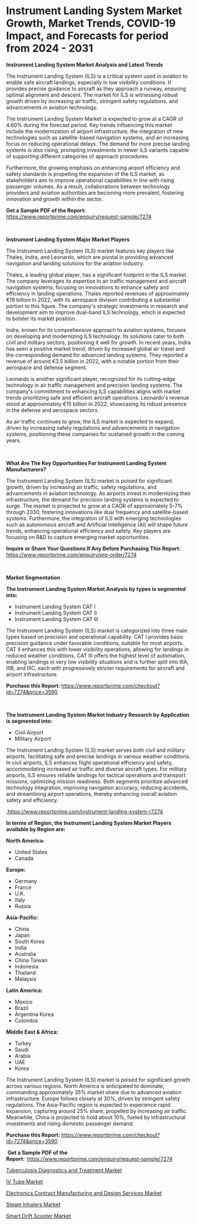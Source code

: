 <p><h1>Instrument Landing System Market Growth, Market Trends, COVID-19 Impact, and Forecasts for period from 2024 - 2031</h1></p><p><strong>Instrument Landing System Market Analysis and Latest Trends</strong></p>
<p><p>The Instrument Landing System (ILS) is a critical system used in aviation to enable safe aircraft landings, especially in low visibility conditions. It provides precise guidance to aircraft as they approach a runway, ensuring optimal alignment and descent. The market for ILS is witnessing robust growth driven by increasing air traffic, stringent safety regulations, and advancements in aviation technology.</p><p>The Instrument Landing System Market is expected to grow at a CAGR of 4.60% during the forecast period. Key trends influencing this market include the modernization of airport infrastructure, the integration of new technologies such as satellite-based navigation systems, and an increasing focus on reducing operational delays. The demand for more precise landing systems is also rising, prompting investments in newer ILS variants capable of supporting different categories of approach procedures.</p><p>Furthermore, the growing emphasis on enhancing airport efficiency and safety standards is propelling the expansion of the ILS market, as stakeholders aim to improve operational capabilities in line with rising passenger volumes. As a result, collaborations between technology providers and aviation authorities are becoming more prevalent, fostering innovation and growth within the sector.</p></p>
<p><strong>Get a Sample PDF of the Report:&nbsp;</strong> <a href="https://www.reportprime.com/enquiry/request-sample/7274?utm_campaign=32&utm_medium=2&utm_source=Github&utm_content=ia&utm_term=25112024&utm_id=instrument-landing-system">https://www.reportprime.com/enquiry/request-sample/7274</a></p>
<p>&nbsp;</p>
<p><strong>Instrument Landing System Major Market Players</strong></p>
<p><p>The Instrument Landing System (ILS) market features key players like Thales, Indra, and Leonardo, which are pivotal in providing advanced navigation and landing solutions for the aviation industry.</p><p>Thales, a leading global player, has a significant footprint in the ILS market. The company leverages its expertise in air traffic management and aircraft navigation systems, focusing on innovations to enhance safety and efficiency in landing operations. Thales reported revenues of approximately €19 billion in 2022, with its aerospace division contributing a substantial portion to this figure. The company's strategic investments in research and development aim to improve dual-band ILS technology, which is expected to bolster its market position.</p><p>Indra, known for its comprehensive approach to aviation systems, focuses on developing and modernizing ILS technology. Its solutions cater to both civil and military sectors, positioning it well for growth. In recent years, Indra has seen a positive market trend, driven by increased global air travel and the corresponding demand for advanced landing systems. They reported a revenue of around €3.5 billion in 2022, with a notable portion from their aerospace and defense segment.</p><p>Leonardo is another significant player, recognized for its cutting-edge technology in air traffic management and precision landing systems. The company's commitment to enhancing ILS capabilities aligns with market trends prioritizing safe and efficient aircraft operations. Leonardo's revenue stood at approximately €15 billion in 2022, showcasing its robust presence in the defense and aerospace sectors.</p><p>As air traffic continues to grow, the ILS market is expected to expand, driven by increasing safety regulations and advancements in navigation systems, positioning these companies for sustained growth in the coming years.</p></p>
<p>&nbsp;</p>
<p><strong>What Are The Key Opportunities For Instrument Landing System Manufacturers?</strong></p>
<p><p>The Instrument Landing System (ILS) market is poised for significant growth, driven by increasing air traffic, safety regulations, and advancements in aviation technology. As airports invest in modernizing their infrastructure, the demand for precision landing systems is expected to surge. The market is projected to grow at a CAGR of approximately 5-7% through 2030, fostering innovations like dual frequency and satellite-based systems. Furthermore, the integration of ILS with emerging technologies such as autonomous aircraft and Artificial Intelligence (AI) will shape future trends, enhancing operational efficiency and safety. Key players are focusing on R&D to capture emerging market opportunities.</p></p>
<p><strong>Inquire or Share Your Questions If Any Before Purchasing This Report:</strong> <a href="https://www.reportprime.com/enquiry/pre-order/7274?utm_campaign=32&utm_medium=2&utm_source=Github&utm_content=ia&utm_term=25112024&utm_id=instrument-landing-system">https://www.reportprime.com/enquiry/pre-order/7274</a></p>
<p>&nbsp;</p>
<p><strong>Market Segmentation</strong></p>
<p><strong>The Instrument Landing System Market Analysis by types is segmented into:</strong></p>
<p><ul><li>Instrument Landing System CAT I</li><li>Instrument Landing System CAT II</li><li>Instrument Landing System CAT III</li></ul></p>
<p><p>The Instrument Landing System (ILS) market is categorized into three main types based on precision and operational capability. CAT I provides basic precision guidance under favorable conditions, suitable for most airports. CAT II enhances this with lower visibility operations, allowing for landings in reduced weather conditions. CAT III offers the highest level of automation, enabling landings in very low visibility situations and is further split into IIIA, IIIB, and IIIC, each with progressively stricter requirements for aircraft and airport infrastructure.</p></p>
<p><strong>Purchase this Report:&nbsp;</strong><a href="https://www.reportprime.com/checkout?id=7274&price=3590&utm_campaign=32&utm_medium=2&utm_source=Github&utm_content=ia&utm_term=25112024&utm_id=instrument-landing-system">https://www.reportprime.com/checkout?id=7274&price=3590</a></p>
<p>&nbsp;</p>
<p><strong>The Instrument Landing System Market Industry Research by Application is segmented into:</strong></p>
<p><ul><li>Civil Airport</li><li>Military Airport</li></ul></p>
<p><p>The Instrument Landing System (ILS) market serves both civil and military airports, facilitating safe and precise landings in various weather conditions. In civil airports, ILS enhances flight operational efficiency and safety, accommodating increased air traffic and diverse aircraft types. For military airports, ILS ensures reliable landings for tactical operations and transport missions, optimizing mission readiness. Both segments prioritize advanced technology integration, improving navigation accuracy, reducing accidents, and streamlining airport operations, thereby enhancing overall aviation safety and efficiency.</p></p>
<p><a href="https://www.reportprime.com/instrument-landing-system-r7274?utm_campaign=32&utm_medium=2&utm_source=Github&utm_content=ia&utm_term=25112024&utm_id=instrument-landing-system">&nbsp;https://www.reportprime.com/instrument-landing-system-r7274</a></p>
<p><strong>In terms of Region, the Instrument Landing System Market Players available by Region are:</strong></p>
<p>
    <p> <strong> North America: </strong>
        <ul>
            <li>United States</li>
            <li>Canada</li>
        </ul>
        </p> 
    <p> <strong> Europe: </strong>
        <ul>
            <li>Germany</li>
            <li>France</li>
            <li>U.K.</li>
            <li>Italy</li>
            <li>Russia</li>
        </ul>
        </p> 
    <p> <strong> Asia-Pacific: </strong>
        <ul>
            <li>China</li>
            <li>Japan</li>
            <li>South Korea</li>
            <li>India</li>
            <li>Australia</li>
            <li>China Taiwan</li>
            <li>Indonesia</li>
            <li>Thailand</li>
            <li>Malaysia</li>
        </ul>
        </p> 
    <p> <strong> Latin America: </strong>
        <ul>
            <li>Mexico</li>
            <li>Brazil</li>
            <li>Argentina Korea</li>
            <li>Colombia</li>
        </ul>
        </p> 
    <p> <strong> Middle East & Africa: </strong>
        <ul>
            <li>Turkey</li>
            <li>Saudi</li>
            <li>Arabia</li>
            <li>UAE</li>
            <li>Korea</li>
        </ul>
    </p>
    </p>
<p><p>The Instrument Landing System (ILS) market is poised for significant growth across various regions. North America is anticipated to dominate, commanding approximately 35% market share due to advanced aviation infrastructure. Europe follows closely at 30%, driven by stringent safety regulations. The Asia-Pacific region is expected to experience rapid expansion, capturing around 25% share, propelled by increasing air traffic. Meanwhile, China is projected to hold about 10%, fueled by infrastructural investments and rising domestic passenger demand.</p></p>
<p><strong>Purchase this Report: </strong><a href="https://www.reportprime.com/checkout?id=7274&price=3590&utm_campaign=32&utm_medium=2&utm_source=Github&utm_content=ia&utm_term=25112024&utm_id=instrument-landing-system">https://www.reportprime.com/checkout?id=7274&price=3590</a></p>
<p>&nbsp;<strong>Get a Sample PDF of the Report:&nbsp;&nbsp;</strong><a href="https://www.reportprime.com/enquiry/request-sample/7274?utm_campaign=32&utm_medium=2&utm_source=Github&utm_content=ia&utm_term=25112024&utm_id=instrument-landing-system">https://www.reportprime.com/enquiry/request-sample/7274</a></p>
<p><strong></strong></p>
<p><p><a href="https://issuu.com/reportprime-2/docs/tuberculosis-diagnostics-and-treatm_a5c2d8469abf2b?utm_campaign=32&utm_medium=2&utm_source=Github&utm_content=ia&utm_term=25112024&utm_id=instrument-landing-system">Tuberculosis Diagnostics and Treatment Market</a></p><p><a href="https://www.linkedin.com/pulse/iv-tube-market-growth-forecast-global-analysis-96-cagr-from-uefpc?utm_campaign=32&utm_medium=2&utm_source=Github&utm_content=ia&utm_term=25112024&utm_id=instrument-landing-system">IV Tube Market</a></p><p><a href="https://issuu.com/reportprime-2/docs/electronics-contract-manufacturing-_0ad28acc648612?utm_campaign=32&utm_medium=2&utm_source=Github&utm_content=ia&utm_term=25112024&utm_id=instrument-landing-system">Electronics Contract Manufacturing and Design Services Market</a></p><p><a href="https://github.com/irfadac/Market-Research-Report-List-5/blob/main/steam-inhalers-market.md?utm_campaign=32&utm_medium=2&utm_source=Github&utm_content=ia&utm_term=25112024&utm_id=instrument-landing-system">Steam Inhalers Market</a></p><p><a href="https://www.linkedin.com/pulse/exploring-smart-drift-scooter-market-trends-size-expected-cagr-bzadc?utm_campaign=32&utm_medium=2&utm_source=Github&utm_content=ia&utm_term=25112024&utm_id=instrument-landing-system">Smart Drift Scooter Market</a></p></p>
